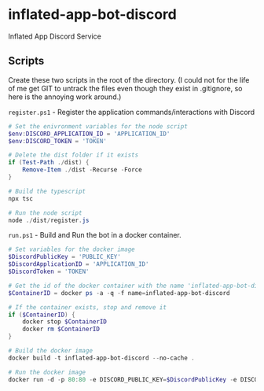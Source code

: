 # inflated-app-bot-discord
Inflated App Discord Service


## Scripts
Create these two scripts in the root of the directory. (I could not for the life of me get GIT to untrack the files even though they exist in .gitignore, so here is the annoying work around.)

`register.ps1` - Register the application commands/interactions with Discord
```ps1
# Set the enivronment variables for the node script
$env:DISCORD_APPLICATION_ID = 'APPLICATION_ID'
$env:DISCORD_TOKEN = 'TOKEN'

# Delete the dist folder if it exists
if (Test-Path ./dist) {
    Remove-Item ./dist -Recurse -Force
}

# Build the typescript
npx tsc

# Run the node script
node ./dist/register.js
```

`run.ps1` - Build and Run the bot in a docker container.
```ps1
# Set variables for the docker image
$DiscordPublicKey = 'PUBLIC_KEY'
$DiscordApplicationID = 'APPLICATION_ID'
$DiscordToken = 'TOKEN'

# Get the id of the docker container with the name 'inflated-app-bot-discord'
$ContainerID = docker ps -a -q -f name=inflated-app-bot-discord

# If the container exists, stop and remove it
if ($ContainerID) {
    docker stop $ContainerID
    docker rm $ContainerID
}

# Build the docker image
docker build -t inflated-app-bot-discord --no-cache .

# Run the docker image
docker run -d -p 80:80 -e DISCORD_PUBLIC_KEY=$DiscordPublicKey -e DISCORD_APPLICATION_ID=$DiscordApplicationID -e DISCORD_TOKEN=$DiscordToken --name inflated-app-bot-discord inflated-app-bot-discord
```